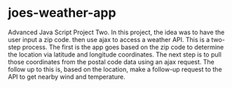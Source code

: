 # joes-weather-app
Advanced Java Script Project Two. In this project, the idea was to have the user input a zip code. then use ajax to access a weather API. This is a two-step process. The first is the app goes based on the zip code to determine the location via latitude and longitude coordinates. The next step is to pull those coordinates from the postal code data using an ajax request. The follow up to this is, based on the location, make a follow-up request to the API to get nearby wind and temperature.


